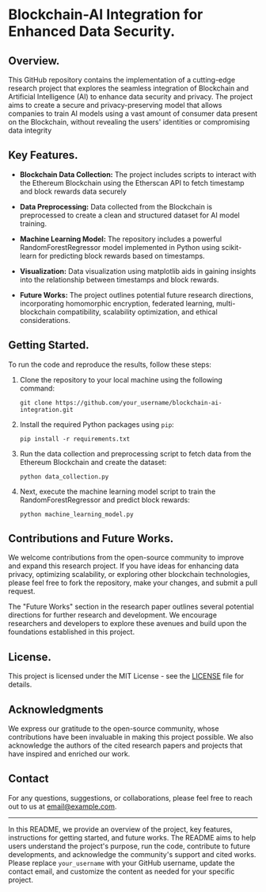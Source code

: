 # Blockchain-AI Integration for Enhanced Data Security.

## Overview.

This GitHub repository contains the implementation of a cutting-edge research project that explores the seamless integration of Blockchain and Artificial Intelligence (AI) to enhance data security and privacy. The project aims to create a secure and privacy-preserving model that allows companies to train AI models using a vast amount of consumer data present on the Blockchain, without revealing the users' identities or compromising data integrity

## Key Features.

- **Blockchain Data Collection:** The project includes scripts to interact with the Ethereum Blockchain using the Etherscan API to fetch timestamp and block rewards data securely

- **Data Preprocessing:** Data collected from the Blockchain is preprocessed to create a clean and structured dataset for AI model training.

- **Machine Learning Model:** The repository includes a powerful RandomForestRegressor model implemented in Python using scikit-learn for predicting block rewards based on timestamps.

- **Visualization:** Data visualization using matplotlib aids in gaining insights into the relationship between timestamps and block rewards.

- **Future Works:** The project outlines potential future research directions, incorporating homomorphic encryption, federated learning, multi-blockchain compatibility, scalability optimization, and ethical considerations.

## Getting Started.

To run the code and reproduce the results, follow these steps:

1. Clone the repository to your local machine using the following command:
   ```
   git clone https://github.com/your_username/blockchain-ai-integration.git
   ```

2. Install the required Python packages using `pip`:
   ```
   pip install -r requirements.txt
   ```

3. Run the data collection and preprocessing script to fetch data from the Ethereum Blockchain and create the dataset:
   ```
   python data_collection.py
   ```

4. Next, execute the machine learning model script to train the RandomForestRegressor and predict block rewards:
   ```
   python machine_learning_model.py
   ```

## Contributions and Future Works.

We welcome contributions from the open-source community to improve and expand this research project. If you have ideas for enhancing data privacy, optimizing scalability, or exploring other blockchain technologies, please feel free to fork the repository, make your changes, and submit a pull request.

The "Future Works" section in the research paper outlines several potential directions for further research and development. We encourage researchers and developers to explore these avenues and build upon the foundations established in this project.

## License.

This project is licensed under the MIT License - see the [LICENSE](LICENSE) file for details.

## Acknowledgments

We express our gratitude to the open-source community, whose contributions have been invaluable in making this project possible. We also acknowledge the authors of the cited research papers and projects that have inspired and enriched our work.

## Contact

For any questions, suggestions, or collaborations, please feel free to reach out to us at [email@example.com](mailto:email@example.com).

---

In this README, we provide an overview of the project, key features, instructions for getting started, and future works. The README aims to help users understand the project's purpose, run the code, contribute to future developments, and acknowledge the community's support and cited works. Please replace `your_username` with your GitHub username, update the contact email, and customize the content as needed for your specific project. 
